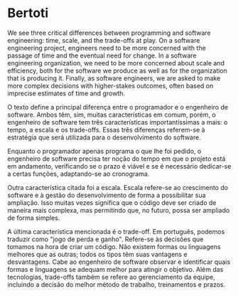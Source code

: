 # Bertoti

We see three critical differences between programming and software engineering: time, scale, and the trade-offs at play. On a software engineering project, engineers need to be more concerned with the passage of time and the eventual need for change. In a software engineering organization, we need to be more concerned about scale and efficiency, both for the software we produce as well as for the organization that is producing it. Finally, as software engineers, we are asked to make more complex decisions with higher-stakes outcomes, often based on imprecise estimates of time and growth.

O texto define a principal diferença entre o programador e o engenheiro de software. Ambos têm, sim, muitas características em comum, porém, o engenheiro de software tem três características importantíssimas a mais: o tempo, a escala e os trade-offs. Essas três diferenças referem-se à estratégia que será utilizada para o desenvolvimento do software.

Enquanto o programador apenas programa o que lhe foi pedido, o engenheiro de software precisa ter noção do tempo em que o projeto está em andamento, verificando se o prazo é viável e se é necessário dedicar-se a certas funções, adaptando-se ao cronograma.

Outra característica citada foi a escala. Escala refere-se ao crescimento do software e à gestão do desenvolvimento de forma a possibilitar sua ampliação. Isso muitas vezes significa que o código deve ser criado de maneira mais complexa, mas permitindo que, no futuro, possa ser ampliado de forma simples.

A última característica mencionada é o trade-off. Em português, podemos traduzir como "jogo de perda e ganho". Refere-se às decisões que tomamos na hora de criar um código. Não existem formas ou linguagens melhores que as outras; todos os tipos têm suas vantagens e desvantagens. Cabe ao engenheiro de software observar e identificar quais formas e linguagens se adequam melhor para atingir o objetivo. Além das tecnologias, trade-offs também se refere ao gerenciamento da equipe, incluindo a decisão do melhor método de trabalho, treinamentos e prazos.
